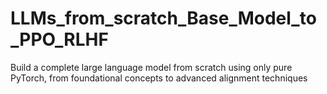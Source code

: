 # LLMs_from_scratch_Base_Model_to_PPO_RLHF
Build a complete large language model from scratch using only pure PyTorch, from foundational concepts to advanced alignment techniques
